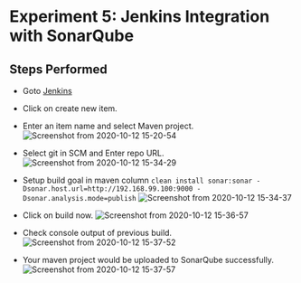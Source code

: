 # Experiment 5: Jenkins Integration with SonarQube

## Steps Performed

- Goto [Jenkins](http://localhost:8080/)

- Click on create new item.

- Enter an item name and select Maven project.
![Screenshot from 2020-10-12 15-20-54](https://user-images.githubusercontent.com/46739435/95734401-0b131500-0ca1-11eb-8429-1d71bb638bcc.png)

- Select git in SCM and Enter repo URL.
![Screenshot from 2020-10-12 15-34-29](https://user-images.githubusercontent.com/46739435/95734415-0ea69c00-0ca1-11eb-86c1-73a8f93beab2.png)

- Setup build goal in maven column ``` clean install sonar:sonar -Dsonar.host.url=http://192.168.99.100:9000 -Dsonar.analysis.mode=publish ```
![Screenshot from 2020-10-12 15-34-37](https://user-images.githubusercontent.com/46739435/95734421-0fd7c900-0ca1-11eb-97cd-f16207a41ff5.png)

- Click on build now.
![Screenshot from 2020-10-12 15-36-57](https://user-images.githubusercontent.com/46739435/95734427-1108f600-0ca1-11eb-9cfa-da113bd33049.png)

- Check console output of previous build.
![Screenshot from 2020-10-12 15-37-52](https://user-images.githubusercontent.com/46739435/95734431-123a2300-0ca1-11eb-809d-4b1f65736d6b.png)

- Your maven project would be uploaded to SonarQube successfully.
![Screenshot from 2020-10-12 15-37-57](https://user-images.githubusercontent.com/46739435/95734436-136b5000-0ca1-11eb-9590-c3995748d4cc.png)
